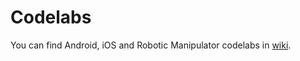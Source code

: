 # Codelabs
You can find Android, iOS and Robotic Manipulator codelabs in [wiki](https://github.com/Juicymo/codelabs/wiki).

